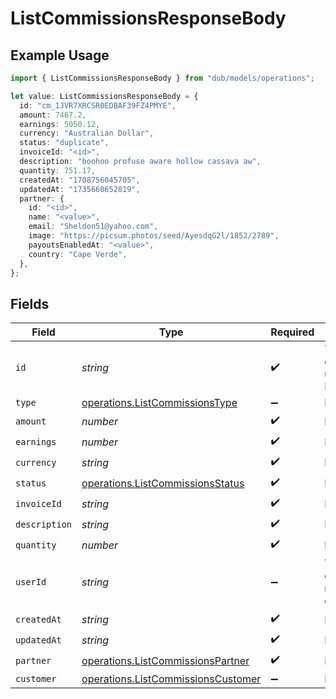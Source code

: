 # ListCommissionsResponseBody

## Example Usage

```typescript
import { ListCommissionsResponseBody } from "dub/models/operations";

let value: ListCommissionsResponseBody = {
  id: "cm_1JVR7XRCSR0EDBAF39FZ4PMYE",
  amount: 7467.2,
  earnings: 5050.12,
  currency: "Australian Dollar",
  status: "duplicate",
  invoiceId: "<id>",
  description: "boohoo profuse aware hollow cassava aw",
  quantity: 751.17,
  createdAt: "1708756045705",
  updatedAt: "1735660652819",
  partner: {
    id: "<id>",
    name: "<value>",
    email: "Sheldon51@yahoo.com",
    image: "https://picsum.photos/seed/AyesdqG2l/1852/2789",
    payoutsEnabledAt: "<value>",
    country: "Cape Verde",
  },
};
```

## Fields

| Field                                                                                    | Type                                                                                     | Required                                                                                 | Description                                                                              | Example                                                                                  |
| ---------------------------------------------------------------------------------------- | ---------------------------------------------------------------------------------------- | ---------------------------------------------------------------------------------------- | ---------------------------------------------------------------------------------------- | ---------------------------------------------------------------------------------------- |
| `id`                                                                                     | *string*                                                                                 | :heavy_check_mark:                                                                       | The commission's unique ID on Dub.                                                       | cm_1JVR7XRCSR0EDBAF39FZ4PMYE                                                             |
| `type`                                                                                   | [operations.ListCommissionsType](../../models/operations/listcommissionstype.md)         | :heavy_minus_sign:                                                                       | N/A                                                                                      |                                                                                          |
| `amount`                                                                                 | *number*                                                                                 | :heavy_check_mark:                                                                       | N/A                                                                                      |                                                                                          |
| `earnings`                                                                               | *number*                                                                                 | :heavy_check_mark:                                                                       | N/A                                                                                      |                                                                                          |
| `currency`                                                                               | *string*                                                                                 | :heavy_check_mark:                                                                       | N/A                                                                                      |                                                                                          |
| `status`                                                                                 | [operations.ListCommissionsStatus](../../models/operations/listcommissionsstatus.md)     | :heavy_check_mark:                                                                       | N/A                                                                                      |                                                                                          |
| `invoiceId`                                                                              | *string*                                                                                 | :heavy_check_mark:                                                                       | N/A                                                                                      |                                                                                          |
| `description`                                                                            | *string*                                                                                 | :heavy_check_mark:                                                                       | N/A                                                                                      |                                                                                          |
| `quantity`                                                                               | *number*                                                                                 | :heavy_check_mark:                                                                       | N/A                                                                                      |                                                                                          |
| `userId`                                                                                 | *string*                                                                                 | :heavy_minus_sign:                                                                       | The user who created the manual commission.                                              |                                                                                          |
| `createdAt`                                                                              | *string*                                                                                 | :heavy_check_mark:                                                                       | N/A                                                                                      |                                                                                          |
| `updatedAt`                                                                              | *string*                                                                                 | :heavy_check_mark:                                                                       | N/A                                                                                      |                                                                                          |
| `partner`                                                                                | [operations.ListCommissionsPartner](../../models/operations/listcommissionspartner.md)   | :heavy_check_mark:                                                                       | N/A                                                                                      |                                                                                          |
| `customer`                                                                               | [operations.ListCommissionsCustomer](../../models/operations/listcommissionscustomer.md) | :heavy_minus_sign:                                                                       | N/A                                                                                      |                                                                                          |